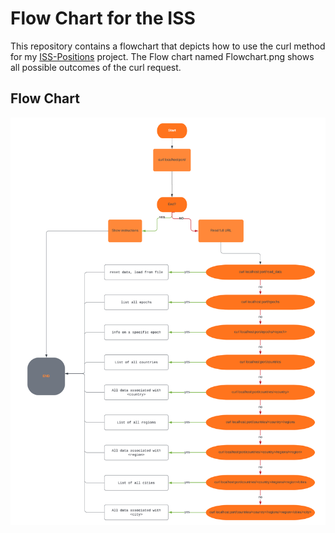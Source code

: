 # Flow Chart for the ISS
This repository contains a flowchart that depicts how to use the curl method for my [ISS-Positions](https://github.com/JaggerBean/ISS-Positions) project. The Flow chart named Flowchart.png shows all possible outcomes of the curl request.

## Flow Chart
![chart](https://github.com/JaggerBean/Homeworks/blob/main/Flowchart.png)
